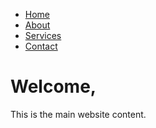 <?php
session_start();
if (!isset($_SESSION['username'])) {
    header("location: login.php");
    exit();
}
?>

<!DOCTYPE html>
<html lang="en">
<head>
    <meta charset="UTF-8">
    <meta name="viewport" content="width=device-width, initial-scale=1.0">
    <title>Main Website</title>
    <style>
        /* CSS styles can be embedded here */
    </style>
</head>
<body>

<nav>
    <ul>
        <li><a href="#">Home</a></li>
        <li><a href="#">About</a></li>
        <li><a href="#">Services</a></li>
        <li><a href="#">Contact</a></li>
    </ul>
</nav>

<h1>Welcome, <?php echo $_SESSION['username']; ?></h1>
<p>This is the main website content.</p>

</body>
</html>
